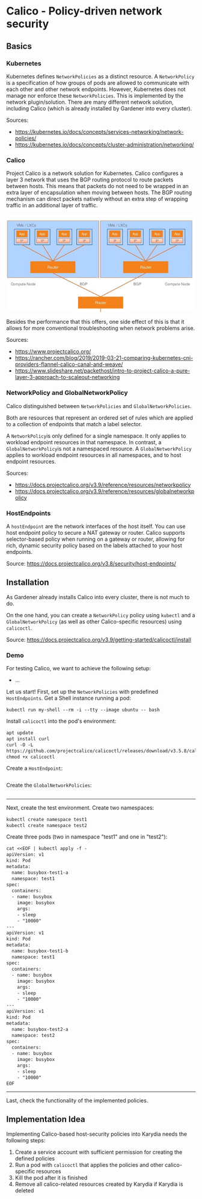 # Calico - Policy-driven network security

## Basics

### Kubernetes
Kubernetes defines `NetworkPolicies` as a distinct resource. A `NetworkPolicy` is a specification of how groups of pods are allowed to communicate with each other and other network endpoints. However, Kubernetes does not manage nor enforce these `NetworkPolicies`. This is implemented by the network plugin/solution. There are many different network solution, including Calico (which is already installed by Gardener into every cluster).

Sources: 
- https://kubernetes.io/docs/concepts/services-networking/network-policies/
- https://kubernetes.io/docs/concepts/cluster-administration/networking/

### Calico
Project Calico is a network solution for Kubernetes. Calico configures a layer 3 network that uses the BGP routing protocol to route packets between hosts. This means that packets do not need to be wrapped in an extra layer of encapsulation when moving between hosts. The BGP routing mechanism can direct packets natively without an extra step of wrapping traffic in an additional layer of traffic.

![](../images/CalicoArchitecture.jpg)

Besides the performance that this offers, one side effect of this is that it allows for more conventional troubleshooting when network problems arise.

Sources: 
- https://www.projectcalico.org/
- https://rancher.com/blog/2019/2019-03-21-comparing-kubernetes-cni-providers-flannel-calico-canal-and-weave/
- https://www.slideshare.net/packethost/intro-to-project-calico-a-pure-layer-3-approach-to-scaleout-networking

### NetworkPolicy and GlobalNetworkPolicy
Calico distinguished between `NetworkPolicies` and `GlobalNetworkPolicies`.

Both are resources that represent an ordered set of rules which are applied to a collection of endpoints that match a label selector.

A `NetworkPolicy`is only defined for a single namespace. It only applies to workload endpoint resources in that namespace. In contrast, a `GlobalNetworkPolicy`is not a namespaced resource. A `GlobalNetworkPolicy` applies to workload endpoint resources in all namespaces, and to host endpoint resources. 

Sources:
- https://docs.projectcalico.org/v3.9/reference/resources/networkpolicy
- https://docs.projectcalico.org/v3.9/reference/resources/globalnetworkpolicy

### HostEndpoints
A `hostEndpoint` are the network interfaces of the host itself. You can use host endpoint policy to secure a NAT gateway or router. Calico supports selector-based policy when running on a gateway or router, allowing for rich, dynamic security policy based on the labels attached to your host endpoints.

Source: https://docs.projectcalico.org/v3.8/security/host-endpoints/

## Installation
As Gardener already installs Calico into every cluster, there is not much to do.

On the one hand, you can create a `NetworkPolicy` policy using `kubectl` and a `GlobalNetworkPolicy` (as well as other Calico-specific resources) using `calicoctl`.

Source: https://docs.projectcalico.org/v3.9/getting-started/calicoctl/install

### Demo
For testing Calico, we want to achieve the following setup:
- ...

Let us start!
First, set up the `NetworkPolicies` with predefined `HostEndpoints`.
Get a Shell instance running a pod:
```
kubectl run my-shell --rm -i --tty --image ubuntu -- bash
```

Install `calicoctl` into the pod's environment:
```
apt update
apt install curl
curl -O -L  https://github.com/projectcalico/calicoctl/releases/download/v3.5.8/calicoctl
chmod +x calicoctl
```

Create a `HostEndpoint`:
```

```

Create the `GlobalNetworkPolicies`:
```

```

---

Next, create the test environment.
Create two namespaces:
```
kubectl create namespace test1
kubectl create namespace test2
```

Create three pods (two in namespace "test1" and one in "test2"):
```
cat <<EOF | kubectl apply -f -
apiVersion: v1
kind: Pod
metadata:
  name: busybox-test1-a
  namespace: test1
spec:
  containers:
  - name: busybox
    image: busybox
    args:
    - sleep
    - "10000"
---
apiVersion: v1
kind: Pod
metadata:
  name: busybox-test1-b
  namespace: test1
spec:
  containers:
  - name: busybox
    image: busybox
    args:
    - sleep
    - "10000"
---
apiVersion: v1
kind: Pod
metadata:
  name: busybox-test2-a
  namespace: test2
spec:
  containers:
  - name: busybox
    image: busybox
    args:
    - sleep
    - "10000"
EOF
```

---

Last, check the functionality of the implemented policies.

## Implementation Idea
Implementing Calico-based host-security policies into Karydia needs the following steps:
1. Create a service account with sufficient permission for creating the defined policies
2. Run a pod with `calicoctl` that applies the policies and other calico-specific resources
3. Kill the pod after it is finished
4. Remove all calico-related resources created by Karydia if Karydia is deleted
